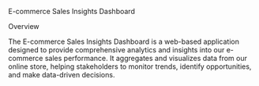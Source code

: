 E-commerce Sales Insights Dashboard

Overview

The E-commerce Sales Insights Dashboard is a web-based application designed to provide comprehensive analytics and insights into our e-commerce sales performance. 
It aggregates and visualizes data from our online store, helping stakeholders to monitor trends, identify opportunities, and make data-driven decisions.
